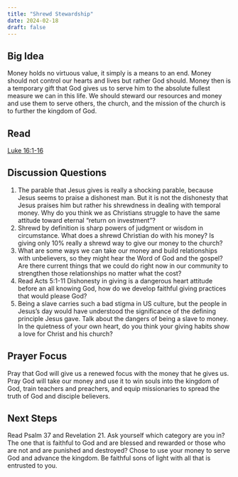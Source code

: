 ```yaml
---
title: "Shrewd Stewardship"
date: 2024-02-18
draft: false
---
```


## Big Idea
Money holds no virtuous value, it simply is a means to an end. Money should not control our
hearts and lives but rather God should. Money then is a temporary gift that God gives us to serve him to
the absolute fullest measure we can in this life. We should steward our resources and money and use
them to serve others, the church, and the mission of the church is to further the kingdom of God.

## Read
[Luke 16:1-16](https://www.bible.com/bible/59/LUK.16.ESV)

## Discussion Questions
1. The parable that Jesus gives is really a shocking parable, because Jesus seems to praise a
dishonest man. But it is not the dishonesty that Jesus praises him but rather his shrewdness in
dealing with temporal money. Why do you think we as Christians struggle to have the same attitude
toward eternal “return on investment”?
2. Shrewd by definition is sharp powers of judgment or wisdom in circumstance. What does a shrewd
Christian do with his money? Is giving only 10% really a shrewd way to give our money to the
church?
3. What are some ways we can take our money and build relationships with unbelievers, so they might
hear the Word of God and the gospel? Are there current things that we could do right now in our
community to strengthen those relationships no matter what the cost?
4. Read Acts 5:1-11 Dishonesty in giving is a dangerous heart attitude before an all knowing God, how
do we develop faithful giving practices that would please God?
5. Being a slave carries such a bad stigma in US culture, but the people in Jesus’s day would have
understood the significance of the defining principle Jesus gave. Talk about the dangers of being a
slave to money. In the quietness of your own heart, do you think your giving habits show a love for
Christ and his church?

## Prayer Focus 
Pray that God will give us a renewed focus with the money that he gives us. Pray God
will take our money and use it to win souls into the kingdom of God, train teachers and preachers, and
equip missionaries to spread the truth of God and disciple believers.
## Next Steps 
Read Psalm 37 and Revelation 21. Ask yourself which category are you in? The one that is
faithful to God and are blessed and rewarded or those who are not and are punished and destroyed?
Chose to use your money to serve God and advance the kingdom. Be faithful sons of light with all that is
entrusted to you.